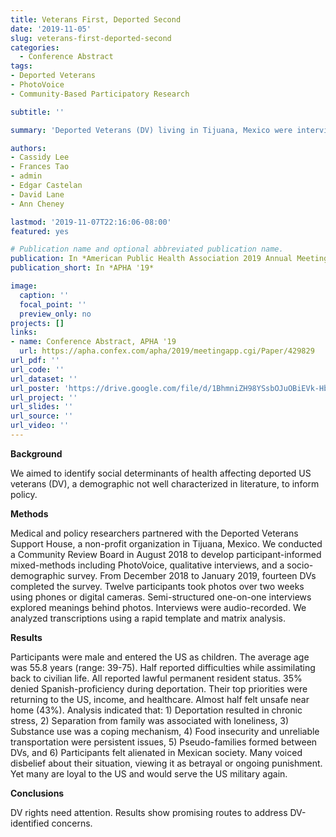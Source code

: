 ```yaml
---
title: Veterans First, Deported Second
date: '2019-11-05'
slug: veterans-first-deported-second
categories:
  - Conference Abstract
tags:
- Deported Veterans
- PhotoVoice
- Community-Based Participatory Research

subtitle: ''

summary: 'Deported Veterans (DV) living in Tijuana, Mexico were interviewed to understand their experiences. All DV entered the US as children and served in the military, half of DV reported difficulties returning to civilian life, one-third of DV did not speak Spanish at the time of their deportation. DV rights need attention.'

authors:
- Cassidy Lee
- Frances Tao
- admin
- Edgar Castelan
- David Lane
- Ann Cheney

lastmod: '2019-11-07T22:16:06-08:00'
featured: yes

# Publication name and optional abbreviated publication name.
publication: In *American Public Health Association 2019 Annual Meeting and Expo*
publication_short: In *APHA '19*

image:
  caption: ''
  focal_point: ''
  preview_only: no
projects: []
links:
- name: Conference Abstract, APHA '19
  url: https://apha.confex.com/apha/2019/meetingapp.cgi/Paper/429829
url_pdf: ''
url_code: ''
url_dataset: ''
url_poster: 'https://drive.google.com/file/d/1BhmniZH98YSsbOJuOBiEVk-HbA_Fa657/view?usp=sharing'
url_project: ''
url_slides: ''
url_source: ''
url_video: ''
---
```


**Background**  

We aimed to identify social determinants of health affecting deported US veterans (DV), a demographic not well characterized in literature, to inform policy.

**Methods**  

Medical and policy researchers partnered with the Deported Veterans Support House, a non-profit organization in Tijuana, Mexico. We conducted a Community Review Board in August 2018 to develop participant-informed mixed-methods including PhotoVoice, qualitative interviews, and a socio-demographic survey. From December 2018 to January 2019, fourteen DVs completed the survey. Twelve participants took photos over two weeks using phones or digital cameras. Semi-structured one-on-one interviews explored meanings behind photos. Interviews were audio-recorded. We analyzed transcriptions using a rapid template and matrix analysis.

**Results**  

Participants were male and entered the US as children. The average age was 55.8 years (range: 39-75). Half reported difficulties while assimilating back to civilian life. All reported lawful permanent resident status. 35% denied Spanish-proficiency during deportation. Their top priorities were returning to the US, income, and healthcare. Almost half felt unsafe near home (43%). Analysis indicated that: 1) Deportation resulted in chronic stress, 2) Separation from family was associated with loneliness, 3) Substance use was a coping mechanism, 4) Food insecurity and unreliable transportation were persistent issues, 5) Pseudo-families formed between DVs, and 6) Participants felt alienated in Mexican society. Many voiced disbelief about their situation, viewing it as betrayal or ongoing punishment. Yet many are loyal to the US and would serve the US military again.

**Conclusions**  

DV rights need attention. Results show promising routes to address DV-identified concerns.
